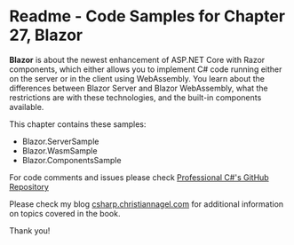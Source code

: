 # Readme - Code Samples for Chapter 27, Blazor

**Blazor** is about the newest enhancement of ASP.NET Core with Razor components, which either allows you to implement C# code running either on the server or in the client using WebAssembly. You learn about the differences between Blazor Server and Blazor WebAssembly, what the restrictions are with these technologies, and the built-in components available.

This chapter contains these samples:

* Blazor.ServerSample
* Blazor.WasmSample
* Blazor.ComponentsSample

For code comments and issues please check [Professional C#'s GitHub Repository](https://github.com/ProfessionalCSharp/ProfessionalCSharp2021)

Please check my blog [csharp.christiannagel.com](https://csharp.christiannagel.com "csharp.christiannagel.com") for additional information on topics covered in the book.

Thank you!